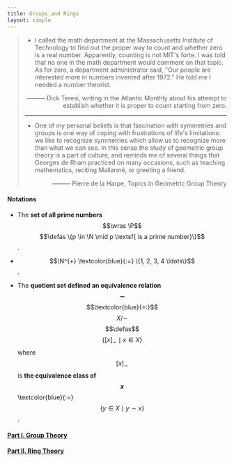 ```yaml
---
title: Groups and Rings
layout: simple
---
```


> - I called the math department at the Massachusetts Institute of Technology to find out the proper way to count and whether zero is a real number. Apparently, counting is not MIT's forte. I was told that no one in the math department would comment on that topic. As for zero, a department administrator said, "Our people are interested more in numbers invented after 1972." He told me I needed a number theorist.
>
> <p align="right"> ——— Dick Teresi, writing in the Atlantic Monthly about his attempt to establish whether it is proper to count starting from zero. </p>
>
> ---
>
> - One of my personal beliefs is that fascination with symmetries and groups is one way of coping with frustrations of life's limitations: we like to recognize symmetries which allow us to recognize more than what we can see. In this sense the study of geometric group theory is a part of culture, and reminds me of several things that Georges de Rham practiced on many occasions, such as teaching mathematics, reciting Mallarmé, or greeting a friend.
>
>  <p align="right"> ——— Pierre de la Harpe, Topics in Geometric Group Theory </p>

#### Notations

- The **set of all prime numbers** $$\wras \P$$ $$\defas \{p \in \N \mid p \textsf{ is a prime number}\}$$.

- $$\N^{+} \textcolor{blue}{:=} \{1, 2, 3, 4 \ldots\}$$.

- The **quotient set defined an equivalence relation $$\sim$$** $$\textcolor{blue}{=:}$$ $$X / \sim$$ $$\defas$$ $$\left\{[x]_\sim \mid x \in X\right\}$$ where $$[x]_\sim$$ is **the equivalence class of $$x$$** \textcolor{blue}{:=} $$\{y\in X \mid y \sim x\}$$.

#### [Part I. Group Theory](/study/Imperial_mathematics/year_2/Groups_and_Rings/Part_I_Group_Theory/main)

#### [Part II. Ring Theory]()